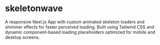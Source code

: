 # skeletonwave
A responsive Next.js App with custom animated skeleton loaders and shimmer effects for faster perceived loading. Built using Tailwind CSS and dynamic component-based loading placeholders optimized for mobile and desktop screens.
